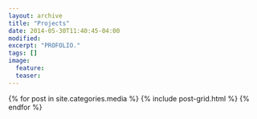 ```yaml
---
layout: archive
title: "Projects"
date: 2014-05-30T11:40:45-04:00
modified:
excerpt: "PROFOLIO."
tags: []
image:
  feature:
  teaser:
---
```


<div class="tiles">
{% for post in site.categories.media %}
  {% include post-grid.html %}
{% endfor %}
</div><!-- /.tiles -->